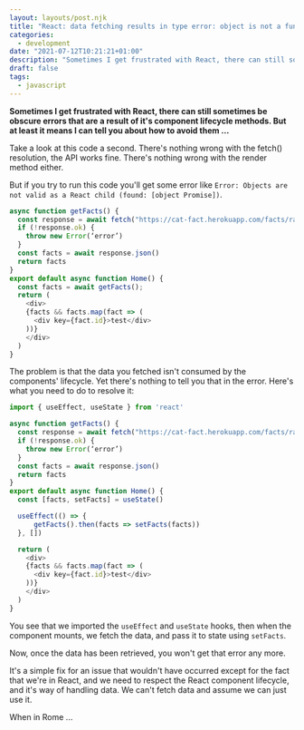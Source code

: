 ```yaml
---
layout: layouts/post.njk
title: "React: data fetching results in type error: object is not a function"
categories:
  - development
date: "2021-07-12T10:21:21+01:00"
description: "Sometimes I get frustrated with React, there can still sometimes be obscure errors that are a result of it's component lifecycle methods. But at least it means I can tell you about how to avoid them ..."
draft: false
tags:
  - javascript
---
```


**Sometimes I get frustrated with React, there can still sometimes be obscure errors that are a result of it's component lifecycle methods. But at least it means I can tell you about how to avoid them ...**

Take a look at this code a second. There's nothing wrong with the fetch() resolution, the API works fine. There's nothing wrong with the render method either.

But if you try to run this code you'll get some error like `Error: Objects are not valid as a React child (found: [object Promise])`.

```javascript
async function getFacts() {
  const response = await fetch("https://cat-fact.herokuapp.com/facts/random?amount=10")
  if (!response.ok) {
    throw new Error(‘error’)
  }
  const facts = await response.json()
  return facts
}
export default async function Home() {
  const facts = await getFacts();
  return (
    <div>
    {facts && facts.map(fact => (
      <div key={fact.id}>test</div>
    ))}
    </div>
  )
}
```

The problem is that the data you fetched isn't consumed by the components' lifecycle. Yet there's nothing to tell you that in the error. Here's what you need to do to resolve it:

```javascript
import { useEffect, useState } from 'react'

async function getFacts() {
  const response = await fetch("https://cat-fact.herokuapp.com/facts/random?amount=10")
  if (!response.ok) {
    throw new Error(‘error’)
  }
  const facts = await response.json()
  return facts
}
export default async function Home() {
  const [facts, setFacts] = useState()

  useEffect(() => {
      getFacts().then(facts => setFacts(facts))
  }, [])

  return (
    <div>
    {facts && facts.map(fact => (
      <div key={fact.id}>test</div>
    ))}
    </div>
  )
}
```

You see that we imported the `useEffect` and `useState` hooks, then when the component mounts, we fetch the data, and pass it to state using `setFacts`.

Now, once the data has been retrieved, you won't get that error any more.

It's a simple fix for an issue that wouldn't have occurred except for the fact that we're in React, and we need to respect the React component lifecycle, and it's way of handling data. We can't fetch data and assume we can just use it.

When in Rome ...

